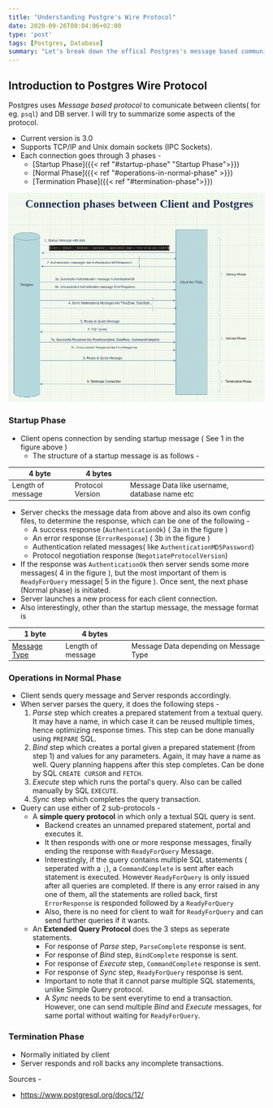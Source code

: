 ```yaml
---
title: "Understanding Postgre's Wire Protocol"
date: 2020-09-26T00:04:06+02:00
type: 'post'
tags: [Postgres, Database]
summary: "Let's break down the offical Postgres's message based communication protocol."
---
```


## Introduction to Postgres Wire Protocol

Postgres uses *Message based protocol* to comunicate between clients( for eg. `psql`) and DB server.
I will try to summarize some aspects of the protocol.
- Current version is 3.0
- Supports TCP/IP and Unix domain sockets (IPC Sockets).
- Each connection goes through 3 phases - 
  - [Startup Phase]({{< ref "#startup-phase" "Startup Phase">}})
  - [Normal Phase]({{< ref "#operations-in-normal-phase" >}})
  - [Termination Phase]({{< ref "#termination-phase">}})

![Connection Phases between Client and PG server](/postgres/conn-phases.png) 

### Startup Phase
- Client opens connection by sending startup message ( See 1 in the figure above )
    - The structure of a startup message is as follows - 

|4 byte|4 bytes| |
|---|---|---|
| Length of message | Protocol Version | Message Data like username, database name etc 
- Server checks the message data from above and also its own config files, to determine the response, which can be one of the following - 
  - A success response (`AuthenticationOk`) ( 3a in the figure )
  - An error response (`ErrorResponse`) ( 3b in the figure )
  - Authentication related messages( like `AuthenticationMD5Password`)
  - Protocol negotiation response (`NegotiateProtocolVersion`)
- If the response was `AuthenticationOk` then server sends some more messages( 4 in the figure ), but the most important of them is `ReadyForQuery` message( 5 in the figure ). Once sent, the next phase (Normal phase) is initiated.
- Server launches a new process for each client connection.
- Also interestingly, other than the startup message, the message format is 

|1 byte|4 bytes| |
|---|---|---|
| [Message Type][1]  | Length of message  | Message Data depending on Message Type 


### Operations in Normal Phase
- Client sends query message and Server responds accordingly.
- When server parses the query, it does the following steps - 
  1) *Parse* step which creates a prepared statement from a textual query. It may have a name, in which case it can be reused multiple times, hence optimizing response times. This step can be done manually using `PREPARE`  SQL.
  2) *Bind* step which creates a portal given a prepared statement (from step 1) and values for any parameters. Again, it may have a name as well. Query planning happens after this step completes. Can be done by SQL `CREATE CURSOR` and `FETCH`.
  3) *Execute* step which runs the portal's query. Also can be called manually by SQL `EXECUTE`.
  4) *Sync* step which completes the query transaction.
- Query can use either of 2 sub-protocols -
  - A **simple query protocol** in which only a textual SQL query is sent.
    - Backend creates an unnamed prepared statement, portal and executes it.
    - It then responds with one or more response messages, finally ending the response with `ReadyForQuery` Message.
    - Interestingly, if the query contains multiple SQL statements ( seperated with a `;`), a `CommandComplete` is sent after each statement is executed. However `ReadyForQuery` is only issued after all queries are completed. If there is any error raised in any one of them, all the statements are rolled back, first `ErrorResponse` is responded followed by a `ReadyForQuery`
    - Also,  there is no need for client to wait for `ReadyForQuery` and can send further queries if it wants.
  - An **Extended Query Protocol** does the 3 steps as seperate statements.
    - For response of *Parse* step, `ParseComplete` response is sent.
    - For response of *Bind* step, `BindComplete` response is sent.
    - For response of *Execute* step, `CommandComplete` response is sent.
    - For response of *Sync* step, `ReadyForQuery` response is sent.
    - Important to note that it cannot parse multiple SQL statements, unlike Simple Query protocol.
    - A *Sync* needs to be sent everytime to end a transaction. However, one can send multiple *Bind* and *Execute* messages, for same portal without waiting for `ReadyForQuery`.


### Termination Phase
- Normally initiated by client
- Server responds and roll backs any incomplete transactions.

Sources - 
- https://www.postgresql.org/docs/12/

[1]: https://www.postgresql.org/docs/current/protocol-message-formats.html

